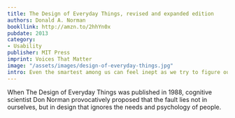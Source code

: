 ```yaml
---
title: The Design of Everyday Things, revised and expanded edition
authors: Donald A. Norman
bookllink: http://amzn.to/2hhYn0x
pubdate: 2013
category:
- Usability
publisher: MIT Press
imprint: Voices That Matter
image: "/assets/images/design-of-everyday-things.jpg"
intro: Even the smartest among us can feel inept as we try to figure out the shower control in a hotel or attempt to navigate an unfamiliar television set or stove.
---
```


 When The Design of Everyday Things was published in 1988, cognitive scientist Don Norman provocatively proposed that the fault lies not in ourselves, but in design that ignores the needs and psychology of people.